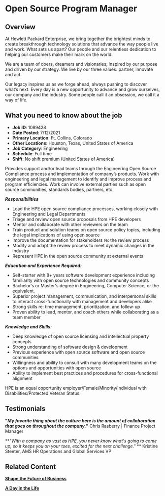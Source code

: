 # Open Source Program Manager

## Overview

At Hewlett Packard Enterprise, we bring together the brightest minds to create breakthrough technology solutions that advance the way people live and work. What sets us apart? Our people and our relentless dedication to helping our customers make their mark on the world.

We are a team of doers, dreamers and visionaries; inspired by our purpose and driven by our strategy. We live by our three values: partner, innovate and act.

Our legacy inspires us as we forge ahead, always pushing to discover what’s next. Every day is a new opportunity to advance and grow ourselves, our company and the industry. Some people call it an obsession, we call it a way of life.

## What you need to know about the job

* **Job ID**:	1089428
* **Date Posted**:	7/12/2021
* **Primary Location**:	Ft. Collins, Colorado
* **Other Locations**:	Houston, Texas, United States of America
* **Job Category**:	Engineering
* **Schedule**:	Full time
* **Shift**:	No shift premium (United States of America)

Provides support and/or lead teams through the Engineering Open Source Compliance process and implementation of company’s products. Work with engineering and legal management to identify and improve process and program efficiencies. Work can involve external parties such as open source communities, standards bodies, partners, etc.

**_Responsibilities_**
* Lead the HPE open source compliance processes, working closely with Engineering and Legal Departments
* Triage and review open source proposals from HPE developers
* Mentor and collaborate with other reviewers on the team
* Train product and solution teams on open source policy topics, including the legal implications of using open source
* Improve the documentation for stakeholders re: the review process
* Modify and adapt the review process to meet dynamic changes in the industry
* Represent HPE in the open source community at external events

**_Education and Experience Required:_**
* Self-starter with 8+ years software development experience including familiarity with open source technologies and community concepts
* Bachelor's or Master's degree in Engineering, Computer Science, or the equivalent.
* Superior project management, communication, and interpersonal skills to interact cross-functionally with management and developers alike
* Strong skills re: time management, prioritization, and follow-up
* Proven ability to lead, mentor, and coach others while collaborating as a team member

**_Knowledge and Skills:_**
* Deep knowledge of open source licensing and intellectual property concepts  
* Strong understanding of software design & development
* Previous experience with open source software and open source communities
* Willingness and ability to consult with many development teams on the options and opportunities with open source
* Ability to implement best practices and procedures for cross-functional alignment

HPE is an equal opportunity employer/Female/Minority/Individual with Disabilities/Protected Veteran Status

## Testimonials
**"_My favorite thing about the culture here is the amount of collaboration that goes on throughout the company._"**
Chris Rasberry | Finance Project Manager 

**_"With a company as vast as HPE, you never know what's going to come up, so it keeps you on your toes, excited for the next challenge."_
**
Kristine Steeter, AMS HR Operations and Global Services VP

## Related Content

[**Shape the Future of Business**](https://insights.hpe.com/)

[**A Day in the Life**](https://community.hpe.com/t5/HPE-Careers/bg-p/hpecareers#.WYrJEYSGNHc)
